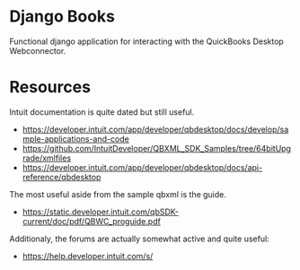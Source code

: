 # Django Books

Functional django application for interacting with the QuickBooks Desktop Webconnector.


# Resources 

Intuit documentation is quite dated but still useful. 

- https://developer.intuit.com/app/developer/qbdesktop/docs/develop/sample-applications-and-code
- https://github.com/IntuitDeveloper/QBXML_SDK_Samples/tree/64bitUpgrade/xmlfiles
- https://developer.intuit.com/app/developer/qbdesktop/docs/api-reference/qbdesktop

The most useful aside from the sample qbxml is the guide. 

- https://static.developer.intuit.com/qbSDK-current/doc/pdf/QBWC_proguide.pdf


Additionaly, the forums are actually somewhat active and quite useful: 
- https://help.developer.intuit.com/s/